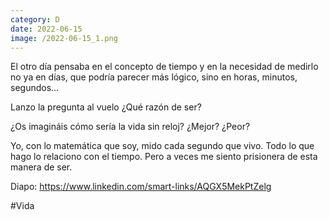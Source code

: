 ```yaml
--- 
category: D 
date: 2022-06-15 
image: /2022-06-15_1.png 
--- 
```


El otro día pensaba en el concepto de tiempo y en la necesidad de medirlo no ya en días, que podría parecer más lógico, sino en horas, minutos, segundos…

Lanzo la pregunta al vuelo ¿Qué razón de ser?

¿Os imagináis cómo sería la vida sin reloj? ¿Mejor? ¿Peor?

Yo, con lo matemática que soy, mido cada segundo que vivo. Todo lo que hago lo relaciono con el tiempo. Pero a veces me siento prisionera de esta manera de ser. 

Diapo: https://www.linkedin.com/smart-links/AQGX5MekPtZelg

#Vida